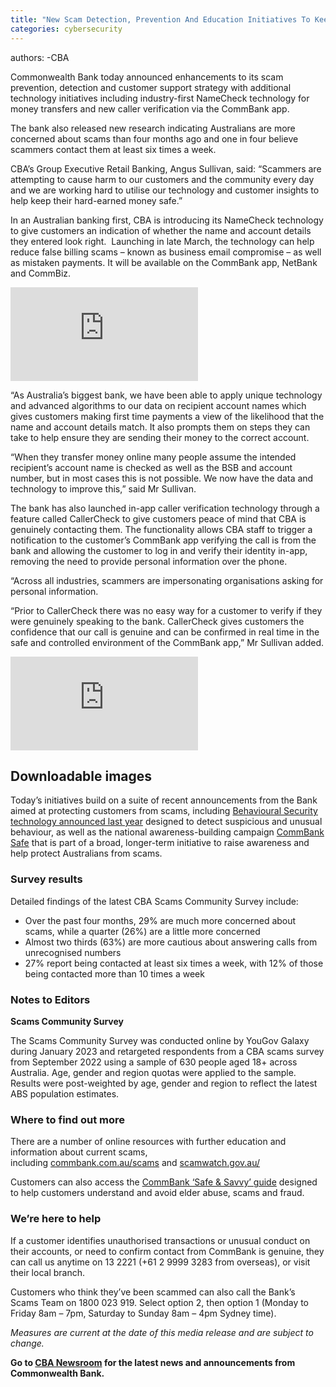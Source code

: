```yaml
---
title: "New Scam Detection, Prevention And Education Initiatives To Keep More Customers Safe"
categories: cybersecurity
---
```


authors:
-CBA


Commonwealth Bank today announced enhancements to its scam prevention, detection and customer support strategy with additional technology initiatives including industry-first NameCheck technology for money transfers and new caller verification via the CommBank app. 

The bank also released new research indicating Australians are more concerned about scams than four months ago and one in four believe scammers contact them at least six times a week.

CBA’s Group Executive Retail Banking, Angus Sullivan, said: “Scammers are attempting to cause harm to our customers and the community every day and we are working hard to utilise our technology and customer insights to help keep their hard-earned money safe.” 

In an Australian banking first, CBA is introducing its NameCheck technology to give customers an indication of whether the name and account details they entered look right.  Launching in late March, the technology can help reduce false billing scams – known as business email compromise – as well as mistaken payments. It will be available on the CommBank app, NetBank and CommBiz.

<iframe src="https://www.youtube.com/embed/uTyGyQiH8ug?rel=0&amp;wmode=transparent&amp;showinfo=1" frameborder="0" allowfullscreen=""></iframe>

“As Australia’s biggest bank, we have been able to apply unique technology and advanced algorithms to our data on recipient account names which gives customers making first time payments a view of the likelihood that the name and account details match. It also prompts them on steps they can take to help ensure they are sending their money to the correct account.  

“When they transfer money online many people assume the intended recipient’s account name is checked as well as the BSB and account number, but in most cases this is not possible. We now have the data and technology to improve this,” said Mr Sullivan.

The bank has also launched in-app caller verification technology through a feature called CallerCheck to give customers peace of mind that CBA is genuinely contacting them. The functionality allows CBA staff to trigger a notification to the customer’s CommBank app verifying the call is from the bank and allowing the customer to log in and verify their identity in-app, removing the need to provide personal information over the phone.

“Across all industries, scammers are impersonating organisations asking for personal information.

“Prior to CallerCheck there was no easy way for a customer to verify if they were genuinely speaking to the bank. CallerCheck gives customers the confidence that our call is genuine and can be confirmed in real time in the safe and controlled environment of the CommBank app,” Mr Sullivan added.

<iframe src="https://www.youtube.com/embed/fzdM3x5-J0w?rel=0&amp;wmode=transparent&amp;showinfo=1" frameborder="0" allowfullscreen=""></iframe>

## Downloadable images

Today’s initiatives build on a suite of recent announcements from the Bank aimed at protecting customers from scams, including [Behavioural Security technology announced last year](https://www.commbank.com.au/articles/newsroom/2022/07/scams-fraud-artificial-intelligence.html) designed to detect suspicious and unusual behaviour, as well as the national awareness-building campaign [CommBank Safe](https://www.commbank.com.au/support/security.html) that is part of a broad, longer-term initiative to raise awareness and help protect Australians from scams.

### **Survey results**

Detailed findings of the latest CBA Scams Community Survey include:

-   Over the past four months, 29% are much more concerned about scams, while a quarter (26%) are a little more concerned
-   Almost two thirds (63%) are more cautious about answering calls from unrecognised numbers
-   27% report being contacted at least six times a week, with 12% of those being contacted more than 10 times a week

### **Notes to Editors**

**Scams Community Survey**  

The Scams Community Survey was conducted online by YouGov Galaxy during January 2023 and retargeted respondents from a CBA scams survey from September 2022 using a sample of 630 people aged 18+ across Australia. Age, gender and region quotas were applied to the sample. Results were post-weighted by age, gender and region to reflect the latest ABS population estimates.

### **Where to find out more**

There are a number of online resources with further education and information about current scams, including [commbank.com.au/scams](https://www.commbank.com.au/scams) and [scamwatch.gov.au/](https://www.scamwatch.gov.au/)

Customers can also access the [CommBank ‘Safe & Savvy’ guide](https://www.commbank.com.au/support/preventing-financial-abuse-of-seniors.html#:~:text=The%20Safe%20%26%20Savvy%20guide,list%20of%20support%20services%20available.) designed to help customers understand and avoid elder abuse, scams and fraud.

### **We’re here to help**

If a customer identifies unauthorised transactions or unusual conduct on their accounts, or need to confirm contact from CommBank is genuine, they can call us anytime on 13 2221 (+61 2 9999 3283 from overseas), or visit their local branch.

Customers who think they’ve been scammed can also call the Bank’s Scams Team on 1800 023 919. Select option 2, then option 1 (Monday to Friday 8am – 7pm, Saturday to Sunday 8am – 4pm Sydney time).

_Measures are current at the date of this media release and are subject to change._

**Go to [CBA Newsroom](https://www.commbank.com.au/newsroom.html) for the latest news and announcements from Commonwealth Bank.**